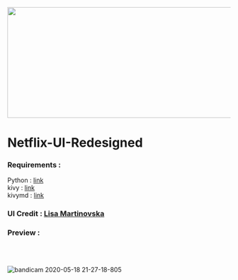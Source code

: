 <img src = 'https://github.com/AryanSharma5/Netflix-UI-Redesigned/blob/master/Netflix%20ui/images/netflix_logo.png' height = 250 width = 800></img>
# Netflix-UI-Redesigned

### Requirements : 
Python : <a href = 'https://www.python.org/downloads/'>link</a><br>
kivy : <a href = 'https://kivy.org/doc/stable/installation/installation-windows.html'>link</a><br>
kivymd : <a href = 'https://github.com/HeaTTheatR/KivyMD'>link</a><br>
### UI Credit : <a href = 'https://dribbble.com/shots/5026483-Netflix-Mobile-App-Redesign/'> Lisa Martinovska</a>
### Preview :

<br>
<br>

![bandicam 2020-05-18 21-27-18-805](https://user-images.githubusercontent.com/56510339/82234401-0abf5980-994f-11ea-877c-ace6945cf955.gif)
